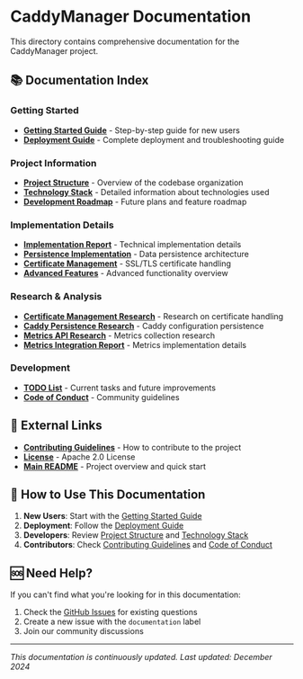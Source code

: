 # CaddyManager Documentation

This directory contains comprehensive documentation for the CaddyManager project.

## 📚 Documentation Index

### Getting Started
- **[Getting Started Guide](./getting_started.md)** - Step-by-step guide for new users
- **[Deployment Guide](./DEPLOYMENT.md)** - Complete deployment and troubleshooting guide

### Project Information
- **[Project Structure](./project_structure.md)** - Overview of the codebase organization
- **[Technology Stack](./technology_stack.md)** - Detailed information about technologies used
- **[Development Roadmap](./development_roadmap.md)** - Future plans and feature roadmap

### Implementation Details
- **[Implementation Report](./implementation_report.md)** - Technical implementation details
- **[Persistence Implementation](./persistence_implementation_report.md)** - Data persistence architecture
- **[Certificate Management](./certificate_management_report.md)** - SSL/TLS certificate handling
- **[Advanced Features](./advanced_features_report.md)** - Advanced functionality overview

### Research & Analysis
- **[Certificate Management Research](./certificate_management_research.md)** - Research on certificate handling
- **[Caddy Persistence Research](./caddy_persistence_research.md)** - Caddy configuration persistence
- **[Metrics API Research](./metrics_api_research.md)** - Metrics collection research
- **[Metrics Integration Report](./metrics_integration_report.md)** - Metrics implementation details

### Development
- **[TODO List](./todo.md)** - Current tasks and future improvements
- **[Code of Conduct](./CODE_OF_CONDUCT.md)** - Community guidelines

## 🔗 External Links

- **[Contributing Guidelines](../CONTRIBUTING.md)** - How to contribute to the project
- **[License](../LICENSE)** - Apache 2.0 License
- **[Main README](../README.md)** - Project overview and quick start

## 📖 How to Use This Documentation

1. **New Users**: Start with the [Getting Started Guide](./getting_started.md)
2. **Deployment**: Follow the [Deployment Guide](./DEPLOYMENT.md)
3. **Developers**: Review [Project Structure](./project_structure.md) and [Technology Stack](./technology_stack.md)
4. **Contributors**: Check [Contributing Guidelines](../CONTRIBUTING.md) and [Code of Conduct](./CODE_OF_CONDUCT.md)

## 🆘 Need Help?

If you can't find what you're looking for in this documentation:

1. Check the [GitHub Issues](https://github.com/rhad00/CaddyManager/issues) for existing questions
2. Create a new issue with the `documentation` label
3. Join our community discussions

---

*This documentation is continuously updated. Last updated: December 2024*
